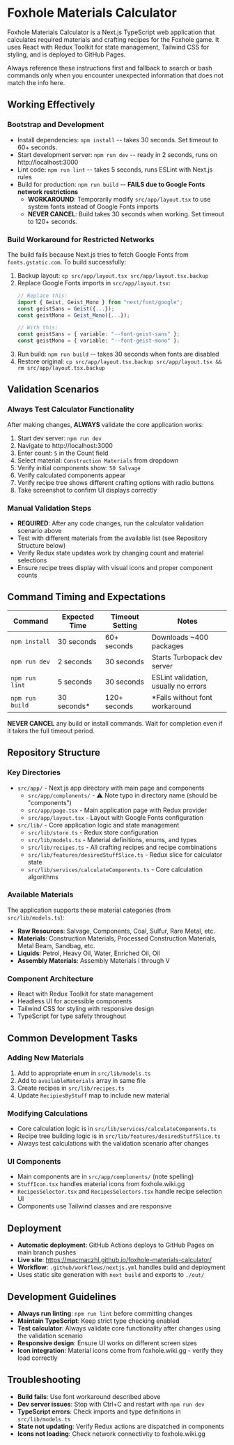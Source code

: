 # Foxhole Materials Calculator
Foxhole Materials Calculator is a Next.js TypeScript web application that calculates required materials and crafting recipes for the Foxhole game. It uses React with Redux Toolkit for state management, Tailwind CSS for styling, and is deployed to GitHub Pages.

Always reference these instructions first and fallback to search or bash commands only when you encounter unexpected information that does not match the info here.

## Working Effectively

### Bootstrap and Development
- Install dependencies: `npm install` -- takes 30 seconds. Set timeout to 60+ seconds.
- Start development server: `npm run dev` -- ready in 2 seconds, runs on http://localhost:3000
- Lint code: `npm run lint` -- takes 5 seconds, runs ESLint with Next.js rules
- Build for production: `npm run build` -- **FAILS due to Google Fonts network restrictions**
  - **WORKAROUND**: Temporarily modify `src/app/layout.tsx` to use system fonts instead of Google Fonts imports
  - **NEVER CANCEL**: Build takes 30 seconds when working. Set timeout to 120+ seconds.

### Build Workaround for Restricted Networks
The build fails because Next.js tries to fetch Google Fonts from `fonts.gstatic.com`. To build successfully:

1. Backup layout: `cp src/app/layout.tsx src/app/layout.tsx.backup`
2. Replace Google Fonts imports in `src/app/layout.tsx`:
   ```typescript
   // Replace this:
   import { Geist, Geist_Mono } from "next/font/google";
   const geistSans = Geist({...});
   const geistMono = Geist_Mono({...});
   
   // With this:
   const geistSans = { variable: "--font-geist-sans" };
   const geistMono = { variable: "--font-geist-mono" };
   ```
3. Run build: `npm run build` -- takes 30 seconds when fonts are disabled
4. Restore original: `cp src/app/layout.tsx.backup src/app/layout.tsx && rm src/app/layout.tsx.backup`

## Validation Scenarios

### Always Test Calculator Functionality
After making changes, **ALWAYS** validate the core application works:
1. Start dev server: `npm run dev`
2. Navigate to http://localhost:3000
3. Enter count: `5` in the Count field
4. Select material: `Construction Materials` from dropdown
5. Verify initial components show: `50 Salvage`
6. Verify calculated components appear
7. Verify recipe tree shows different crafting options with radio buttons
8. Take screenshot to confirm UI displays correctly

### Manual Validation Steps
- **REQUIRED**: After any code changes, run the calculator validation scenario above
- Test with different materials from the available list (see Repository Structure below)
- Verify Redux state updates work by changing count and material selections
- Ensure recipe trees display with visual icons and proper component counts

## Command Timing and Expectations

| Command | Expected Time | Timeout Setting | Notes |
|---------|---------------|-----------------|--------|
| `npm install` | 30 seconds | 60+ seconds | Downloads ~400 packages |
| `npm run dev` | 2 seconds | 30 seconds | Starts Turbopack dev server |
| `npm run lint` | 5 seconds | 30 seconds | ESLint validation, usually no errors |
| `npm run build` | 30 seconds* | 120+ seconds | *Fails without font workaround |

**NEVER CANCEL** any build or install commands. Wait for completion even if it takes the full timeout period.

## Repository Structure

### Key Directories
- `src/app/` - Next.js app directory with main page and components
  - `src/app/complonents/` - ⚠️ Note typo in directory name (should be "components")
  - `src/app/page.tsx` - Main application page with Redux provider
  - `src/app/layout.tsx` - Layout with Google Fonts configuration
- `src/lib/` - Core application logic and state management
  - `src/lib/store.ts` - Redux store configuration
  - `src/lib/models.ts` - Material definitions, enums, and types
  - `src/lib/recipes.ts` - All crafting recipes and recipe combinations
  - `src/lib/features/desiredStuffSlice.ts` - Redux slice for calculator state
  - `src/lib/services/calculateComponents.ts` - Core calculation algorithms

### Available Materials
The application supports these material categories (from `src/lib/models.ts`):
- **Raw Resources**: Salvage, Components, Coal, Sulfur, Rare Metal, etc.
- **Materials**: Construction Materials, Processed Construction Materials, Metal Beam, Sandbag, etc.
- **Liquids**: Petrol, Heavy Oil, Water, Enriched Oil, Oil
- **Assembly Materials**: Assembly Materials I through V

### Component Architecture
- React with Redux Toolkit for state management
- Headless UI for accessible components
- Tailwind CSS for styling with responsive design
- TypeScript for type safety throughout

## Common Development Tasks

### Adding New Materials
1. Add to appropriate enum in `src/lib/models.ts`
2. Add to `availableMaterials` array in same file
3. Create recipes in `src/lib/recipes.ts`
4. Update `RecipiesByStuff` map to include new material

### Modifying Calculations
- Core calculation logic is in `src/lib/services/calculateComponents.ts`
- Recipe tree building logic is in `src/lib/features/desiredStuffSlice.ts`
- Always test calculations with the validation scenario after changes

### UI Components
- Main components are in `src/app/complonents/` (note spelling)
- `StuffIcon.tsx` handles material icons from foxhole.wiki.gg
- `RecipesSelector.tsx` and `RecipesSelectors.tsx` handle recipe selection UI
- Components use Tailwind classes and are responsive

## Deployment
- **Automatic deployment**: GitHub Actions deploys to GitHub Pages on main branch pushes
- **Live site**: https://macmaczhl.github.io/foxhole-materials-calculator/
- **Workflow**: `.github/workflows/nextjs.yml` handles build and deployment
- Uses static site generation with `next build` and exports to `./out/`

## Development Guidelines
- **Always run linting**: `npm run lint` before committing changes
- **Maintain TypeScript**: Keep strict type checking enabled
- **Test calculator**: Always validate core functionality after changes using the validation scenario
- **Responsive design**: Ensure UI works on different screen sizes
- **Icon integration**: Material icons come from foxhole.wiki.gg - verify they load correctly

## Troubleshooting
- **Build fails**: Use font workaround described above
- **Dev server issues**: Stop with Ctrl+C and restart with `npm run dev`
- **TypeScript errors**: Check imports and type definitions in `src/lib/models.ts`
- **State not updating**: Verify Redux actions are dispatched in components
- **Icons not loading**: Check network connectivity to foxhole.wiki.gg